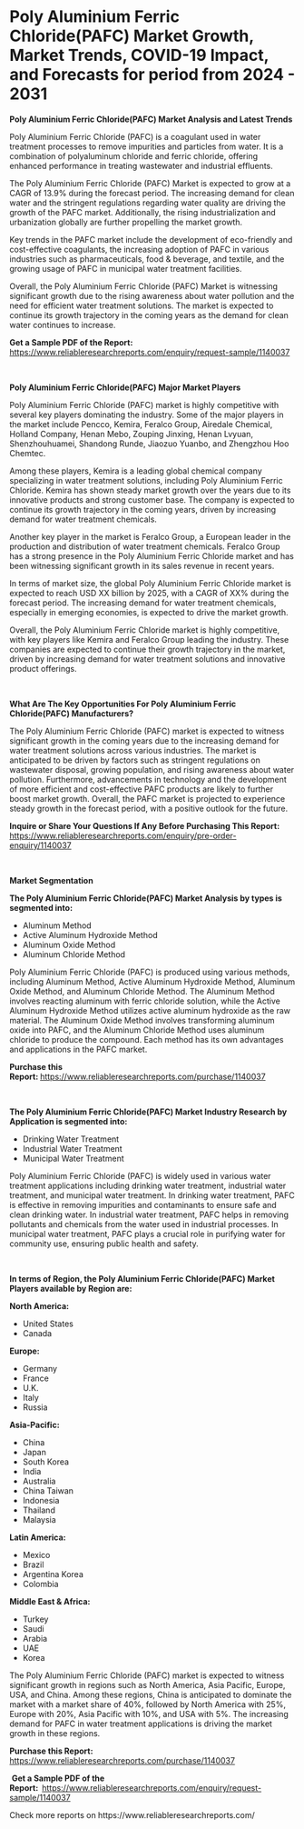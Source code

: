 <p><h1>Poly Aluminium Ferric Chloride(PAFC) Market Growth, Market Trends, COVID-19 Impact, and Forecasts for period from 2024 - 2031</h1></p><p><strong>Poly Aluminium Ferric Chloride(PAFC) Market Analysis and Latest Trends</strong></p>
<p><p>Poly Aluminium Ferric Chloride (PAFC) is a coagulant used in water treatment processes to remove impurities and particles from water. It is a combination of polyaluminum chloride and ferric chloride, offering enhanced performance in treating wastewater and industrial effluents.</p><p>The Poly Aluminium Ferric Chloride (PAFC) Market is expected to grow at a CAGR of 13.9% during the forecast period. The increasing demand for clean water and the stringent regulations regarding water quality are driving the growth of the PAFC market. Additionally, the rising industrialization and urbanization globally are further propelling the market growth.</p><p>Key trends in the PAFC market include the development of eco-friendly and cost-effective coagulants, the increasing adoption of PAFC in various industries such as pharmaceuticals, food & beverage, and textile, and the growing usage of PAFC in municipal water treatment facilities.</p><p>Overall, the Poly Aluminium Ferric Chloride (PAFC) Market is witnessing significant growth due to the rising awareness about water pollution and the need for efficient water treatment solutions. The market is expected to continue its growth trajectory in the coming years as the demand for clean water continues to increase.</p></p>
<p><strong>Get a Sample PDF of the Report:&nbsp;</strong> <a href="https://www.reliableresearchreports.com/enquiry/request-sample/1140037">https://www.reliableresearchreports.com/enquiry/request-sample/1140037</a></p>
<p>&nbsp;</p>
<p><strong>Poly Aluminium Ferric Chloride(PAFC) Major Market Players</strong></p>
<p><p>Poly Aluminium Ferric Chloride (PAFC) market is highly competitive with several key players dominating the industry. Some of the major players in the market include Pencco, Kemira, Feralco Group, Airedale Chemical, Holland Company, Henan Mebo, Zouping Jinxing, Henan Lvyuan, Shenzhouhuamei, Shandong Runde, Jiaozuo Yuanbo, and Zhengzhou Hoo Chemtec.</p><p>Among these players, Kemira is a leading global chemical company specializing in water treatment solutions, including Poly Aluminium Ferric Chloride. Kemira has shown steady market growth over the years due to its innovative products and strong customer base. The company is expected to continue its growth trajectory in the coming years, driven by increasing demand for water treatment chemicals.</p><p>Another key player in the market is Feralco Group, a European leader in the production and distribution of water treatment chemicals. Feralco Group has a strong presence in the Poly Aluminium Ferric Chloride market and has been witnessing significant growth in its sales revenue in recent years.</p><p>In terms of market size, the global Poly Aluminium Ferric Chloride market is expected to reach USD XX billion by 2025, with a CAGR of XX% during the forecast period. The increasing demand for water treatment chemicals, especially in emerging economies, is expected to drive the market growth.</p><p>Overall, the Poly Aluminium Ferric Chloride market is highly competitive, with key players like Kemira and Feralco Group leading the industry. These companies are expected to continue their growth trajectory in the market, driven by increasing demand for water treatment solutions and innovative product offerings.</p></p>
<p>&nbsp;</p>
<p><strong>What Are The Key Opportunities For Poly Aluminium Ferric Chloride(PAFC) Manufacturers?</strong></p>
<p><p>The Poly Aluminium Ferric Chloride (PAFC) market is expected to witness significant growth in the coming years due to the increasing demand for water treatment solutions across various industries. The market is anticipated to be driven by factors such as stringent regulations on wastewater disposal, growing population, and rising awareness about water pollution. Furthermore, advancements in technology and the development of more efficient and cost-effective PAFC products are likely to further boost market growth. Overall, the PAFC market is projected to experience steady growth in the forecast period, with a positive outlook for the future.</p></p>
<p><strong>Inquire or Share Your Questions If Any Before Purchasing This Report:</strong> <a href="https://www.reliableresearchreports.com/enquiry/pre-order-enquiry/1140037">https://www.reliableresearchreports.com/enquiry/pre-order-enquiry/1140037</a></p>
<p>&nbsp;</p>
<p><strong>Market Segmentation</strong></p>
<p><strong>The Poly Aluminium Ferric Chloride(PAFC) Market Analysis by types is segmented into:</strong></p>
<p><ul><li>Aluminum Method</li><li>Active Aluminum Hydroxide Method</li><li>Aluminum Oxide Method</li><li>Aluminum Chloride Method</li></ul></p>
<p><p>Poly Aluminium Ferric Chloride (PAFC) is produced using various methods, including Aluminum Method, Active Aluminum Hydroxide Method, Aluminum Oxide Method, and Aluminum Chloride Method. The Aluminum Method involves reacting aluminum with ferric chloride solution, while the Active Aluminum Hydroxide Method utilizes active aluminum hydroxide as the raw material. The Aluminum Oxide Method involves transforming aluminum oxide into PAFC, and the Aluminum Chloride Method uses aluminum chloride to produce the compound. Each method has its own advantages and applications in the PAFC market.</p></p>
<p><strong>Purchase this Report:&nbsp;</strong><a href="https://www.reliableresearchreports.com/purchase/1140037">https://www.reliableresearchreports.com/purchase/1140037</a></p>
<p>&nbsp;</p>
<p><strong>The Poly Aluminium Ferric Chloride(PAFC) Market Industry Research by Application is segmented into:</strong></p>
<p><ul><li>Drinking Water Treatment</li><li>Industrial Water Treatment</li><li>Municipal Water Treatment</li></ul></p>
<p><p>Poly Aluminium Ferric Chloride (PAFC) is widely used in various water treatment applications including drinking water treatment, industrial water treatment, and municipal water treatment. In drinking water treatment, PAFC is effective in removing impurities and contaminants to ensure safe and clean drinking water. In industrial water treatment, PAFC helps in removing pollutants and chemicals from the water used in industrial processes. In municipal water treatment, PAFC plays a crucial role in purifying water for community use, ensuring public health and safety.</p></p>
<p>&nbsp;</p>
<p><strong>In terms of Region, the Poly Aluminium Ferric Chloride(PAFC) Market Players available by Region are:</strong></p>
<p>
    <p> <strong> North America: </strong>
        <ul>
            <li>United States</li>
            <li>Canada</li>
        </ul>
        </p> 
    <p> <strong> Europe: </strong>
        <ul>
            <li>Germany</li>
            <li>France</li>
            <li>U.K.</li>
            <li>Italy</li>
            <li>Russia</li>
        </ul>
        </p> 
    <p> <strong> Asia-Pacific: </strong>
        <ul>
            <li>China</li>
            <li>Japan</li>
            <li>South Korea</li>
            <li>India</li>
            <li>Australia</li>
            <li>China Taiwan</li>
            <li>Indonesia</li>
            <li>Thailand</li>
            <li>Malaysia</li>
        </ul>
        </p> 
    <p> <strong> Latin America: </strong>
        <ul>
            <li>Mexico</li>
            <li>Brazil</li>
            <li>Argentina Korea</li>
            <li>Colombia</li>
        </ul>
        </p> 
    <p> <strong> Middle East & Africa: </strong>
        <ul>
            <li>Turkey</li>
            <li>Saudi</li>
            <li>Arabia</li>
            <li>UAE</li>
            <li>Korea</li>
        </ul>
    </p>
    </p>
<p><p>The Poly Aluminium Ferric Chloride (PAFC) market is expected to witness significant growth in regions such as North America, Asia Pacific, Europe, USA, and China. Among these regions, China is anticipated to dominate the market with a market share of 40%, followed by North America with 25%, Europe with 20%, Asia Pacific with 10%, and USA with 5%. The increasing demand for PAFC in water treatment applications is driving the market growth in these regions.</p></p>
<p><strong>Purchase this Report: </strong><a href="https://www.reliableresearchreports.com/purchase/1140037">https://www.reliableresearchreports.com/purchase/1140037</a></p>
<p>&nbsp;<strong>Get a Sample PDF of the Report:&nbsp;&nbsp;</strong><a href="https://www.reliableresearchreports.com/enquiry/request-sample/1140037">https://www.reliableresearchreports.com/enquiry/request-sample/1140037</a></p>
<p><strong></strong></p>
<p>Check more reports on https://www.reliableresearchreports.com/</p>